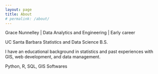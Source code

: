 ```yaml
---
layout: page
title: About
# permalink: /about/
---
```


Grace Nunnelley | Data Analytics and Engineering | Early career

UC Santa Barbara Statistics and Data Science B.S.

I have an educational background in statistics and past experiences with GIS, web development, and data management. 

Python, R, SQL, GIS Softwares


<!-- 
tags: geospatial data, spatial data, geodata
other no-style-please users reference: 
https://github.com/alaincaltieri/habituator-website/blob/master/assets/css/main.scss  
https://github.com/leandronishijima/leandronishijima.github.io  
https://cgkaminski.github.io/  
--> 